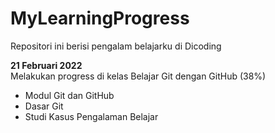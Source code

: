 # MyLearningProgress
Repositori ini berisi pengalam belajarku di Dicoding

**21 Februari 2022**  
Melakukan progress di kelas Belajar Git dengan GitHub (38%)
- Modul Git dan GitHub
- Dasar Git
- Studi Kasus Pengalaman Belajar
